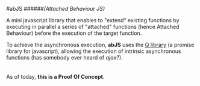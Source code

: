 #abJS
######*(Attached Behaviour JS)*

A mini javascript library that enables to "extend" existing functions by executing in parallel a series of "attached" functions 
(hence Attached Behaviour) before the execution of the target function.

To achieve the asynchronous execution, **abJS** uses the [Q library](https://github.com/kriskowal/q) (a promise library for javascript), allowing the execution of 
intrinsic asynchronous functions (has somebody ever heard of *ajax*?). 
<br/>
<br/>
<br/>
As of today, **this is a Proof Of Concept**.
